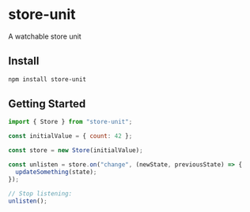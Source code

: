 # store-unit

A watchable store unit

## Install

```sh
npm install store-unit
```

## Getting Started

```js
import { Store } from "store-unit";

const initialValue = { count: 42 };

const store = new Store(initialValue);

const unlisten = store.on("change", (newState, previousState) => {
  updateSomething(state);
});

// Stop listening:
unlisten();
```
